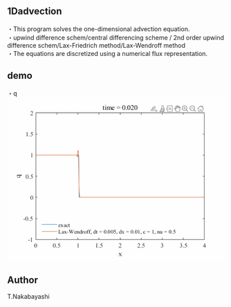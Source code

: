 ## 1Dadvection

・This program solves the one-dimensional advection equation.  
・upwind difference schem/central differencing scheme / 2nd order upwind difference schem/Lax-Friedrich method/Lax-Wendroff method  
・The equations are discretized using a numerical flux representation.

## demo
・q  
![](img/demo.gif)  

## Author
T.Nakabayashi
